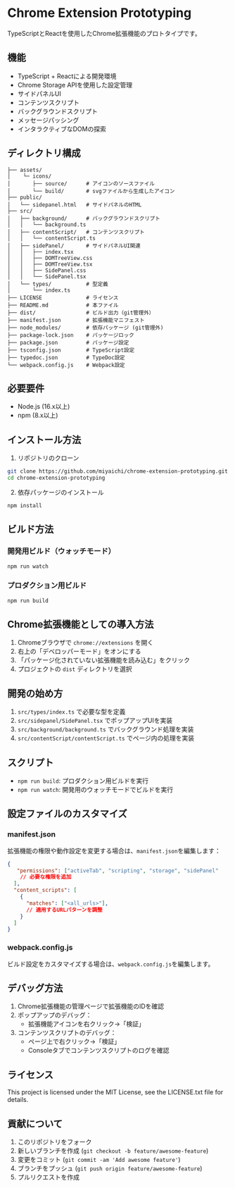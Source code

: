 # Chrome Extension Prototyping

TypeScriptとReactを使用したChrome拡張機能のプロトタイプです。

## 機能

- TypeScript + Reactによる開発環境
- Chrome Storage APIを使用した設定管理
- サイドパネルUI
- コンテンツスクリプト
- バックグラウンドスクリプト
- メッセージパッシング
- インタラクティブなDOMの探索

## ディレクトリ構成

```
├── assets/
│    └─ icons/
│       ├── source/      # アイコンのソースファイル
│       └── build/       # svgファイルから生成したアイコン
├── public/
│   └── sidepanel.html   # サイドパネルのHTML
├── src/
│   ├── background/      # バックグラウンドスクリプト
│   │   └── background.ts
│   ├── contentScript/   # コンテンツスクリプト
│   │   └── contentScript.ts
│   ├── sidePanel/　　　  # サイドパネルUI関連
│   │   ├── index.tsx
│   │   ├── DOMTreeView.css
│   │   ├── DOMTreeView.tsx
│   │   ├── SidePanel.css
│   │   └── SidePanel.tsx
│   └── types/           # 型定義
│       └── index.ts
├── LICENSE              # ライセンス
├── README.md            # 本ファイル
├── dist/                # ビルド出力（git管理外）
├── manifest.json        # 拡張機能マニフェスト
├── node_modules/        # 依存パッケージ (git管理外)
├── package-lock.json    # パッケージロック
├── package.json         # パッケージ設定
├── tsconfig.json        # TypeScript設定
├── typedoc.json         # TypeDoc設定
└── webpack.config.js    # Webpack設定
```

## 必要要件

- Node.js (16.x以上)
- npm (8.x以上)

## インストール方法

1. リポジトリのクローン
```bash
git clone https://github.com/miyaichi/chrome-extension-prototyping.git
cd chrome-extension-prototyping
```

2. 依存パッケージのインストール
```bash
npm install
```

## ビルド方法

### 開発用ビルド（ウォッチモード）
```bash
npm run watch
```

### プロダクション用ビルド
```bash
npm run build
```

## Chrome拡張機能としての導入方法

1. Chromeブラウザで `chrome://extensions` を開く
2. 右上の「デベロッパーモード」をオンにする
3. 「パッケージ化されていない拡張機能を読み込む」をクリック
4. プロジェクトの `dist` ディレクトリを選択

## 開発の始め方

1. `src/types/index.ts` で必要な型を定義
2. `src/sidepanel/SidePanel.tsx` でポップアップUIを実装
3. `src/background/background.ts` でバックグラウンド処理を実装
4. `src/contentScript/contentScript.ts` でページ内の処理を実装

## スクリプト

- `npm run build`: プロダクション用ビルドを実行
- `npm run watch`: 開発用のウォッチモードでビルドを実行

## 設定ファイルのカスタマイズ

### manifest.json

拡張機能の権限や動作設定を変更する場合は、`manifest.json`を編集します：

```json
{
   "permissions": ["activeTab", "scripting", "storage", "sidePanel"
    // 必要な権限を追加
  ],
  "content_scripts": [
    {
      "matches": ["<all_urls>"],
      // 適用するURLパターンを調整
    }
  ]
}
```

### webpack.config.js

ビルド設定をカスタマイズする場合は、`webpack.config.js`を編集します。

## デバッグ方法

1. Chrome拡張機能の管理ページで拡張機能のIDを確認
2. ポップアップのデバッグ：
   - 拡張機能アイコンを右クリック→「検証」
3. コンテンツスクリプトのデバッグ：
   - ページ上で右クリック→「検証」
   - Consoleタブでコンテンツスクリプトのログを確認

## ライセンス

This project is licensed under the MIT License, see the LICENSE.txt file for details.

## 貢献について

1. このリポジトリをフォーク
2. 新しいブランチを作成 (`git checkout -b feature/awesome-feature`)
3. 変更をコミット (`git commit -am 'Add awesome feature'`)
4. ブランチをプッシュ (`git push origin feature/awesome-feature`)
5. プルリクエストを作成

